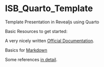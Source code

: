 # ISB_Quarto_Template


Template Presentation in Revealjs using Quarto

Basic Resources to get started:

A very nicely written [Official Documentation](https://quarto.org/docs/presentations/).

Basics for [Markdown](https://quarto.org/docs/authoring/markdown-basics.html)

Some references [in detail](https://quarto.org/docs/reference/formats/presentations/revealjs.html).


